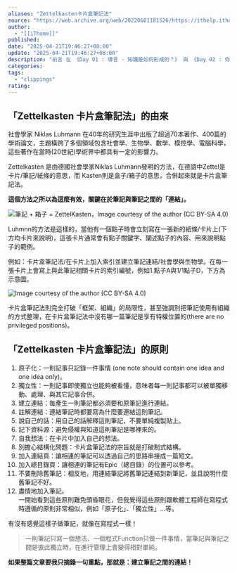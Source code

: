 ```yaml
---
aliases: "Zettelkasten卡片盒筆記法"
source: "https://web.archive.org/web/20220601181526/https://ithelp.ithome.com.tw/articles/10265859"
author:
  - "[[iThome]]"
published:
date: "2025-04-21T19:46:27+08:00"
update: "2025-04-21T19:46:27+08:00"
description: "前言 在 《Day 01 : 導言 - 知識是如何形成的？》 與 《Day 02 : 你所知道的「筆記工具」，早就演化成不同的物種》 我說明了「知識」形成的理論，並且解釋了使用 Obsidian 的原..."
categories:
tags:
  - "clippings"
rating:
---
```


## 「Zettelkasten 卡片盒筆記法」的由來

社會學家 Niklas Luhmann 在40年的研究生涯中出版了超過70本著作、400篇的學術論文，主題橫跨了多個領域包含社會學、生物學、數學、模控學、電腦科學，這些著作在當時(20世紀)學術界中都具有一定的影響力。

Zettelkasten 是由德國社會學家Niklas Luhmann發明的方法，在德語中Zettel是卡片/筆記/紙條的意思，而 Kasten則是盒子/箱子的意思，合併起來就是卡片盒筆記法。

**這個方法之所以為這麼有效，關鍵在於筆記與筆記之間的「連結」。**

![筆記 + 箱子 = ZettelKasten，Image courtesy of the author (CC BY-SA 4.0)](https://web.archive.org/web/20220601181526im_/https://miro.medium.com/max/770/0*bgEPxNyQ4tI7F8vs.png)

Luhmnn的方法是這樣的，當他有一個點子時會立刻寫在一張新的紙條/卡片上(下方均卡片來說明)，這張卡片通常會有點子關鍵字、闡述點子的內容、用來說明點子的範例。

例如：卡片盒筆記法/在卡片上加入索引並建立筆記連結/社會學與生物學。在每一張卡片上會寫上與此筆記相關卡片的索引編號，例如1.點子A與1/1點子D，下方為示意圖。

![Image courtesy of the author (CC BY-SA 4.0)](https://web.archive.org/web/20220601181526im_/https://miro.medium.com/max/770/0*oK5YVjG7UbXnFP9r.png)



卡片盒筆記法則完全打破「框架、組織」的局限性，甚至強調別把筆記使用有組織的方式整理，在卡片盒筆記法中沒有哪一篇筆記是享有特權位置的(there are no privileged positions)。

## 「Zettelkasten 卡片盒筆記法」的原則


1. 原子化：一則記事只記錄一件事情 (one note should contain one idea and one idea only)。
2. 獨立性：一則記事即使獨立也能夠被看懂，意味者每一則記事都可以被單獨移動、處理、與其它記事合併。
3. 建立連結：每產生一則筆記都必須要和原筆記進行連結。
4. 註解連結：連結筆記時都要寫為什麼要連結這則筆記。
5. 說自己的話：用自己的話解釋這則筆記，不要單純複製貼上。
6. 記下資料源：避免侵權與知道這則筆記是哪裡來的。
7. 自我想法：在卡片中加入自己的想法。
8. 別擔心結構化問題：卡片盒筆記法的宗旨就是打破制式結構。
9. 加入連結頁：讓相連的筆記可以透過自己的思路串接成一篇短文。
10. 加入總目錄頁：讓相連的筆記有Epic（總目錄）的位置可以參考。
11. 不要刪除舊筆記：相反地，用連結筆記將舊筆記連結到新筆記，並且說明什麼舊筆記不好。
12. 盡情地加入筆記。  
	一開始看到這些原則難免頭昏眼花，但我覺得這些原則跟軟體工程師在寫程式時遵循的原則非常相似，例如「原子化」、「獨立性」…等。

有沒有感覺這樣子做筆記，就像在寫程式一樣！

> 一則筆記只寫一個想法、一個程式Function只做一件事情，當筆記與筆記之間是彼此獨立時，在進行管理上會變得相對單純。

**如果整篇文章要我只摘錄一句重點，那就是：建立筆記之間的連結！**

